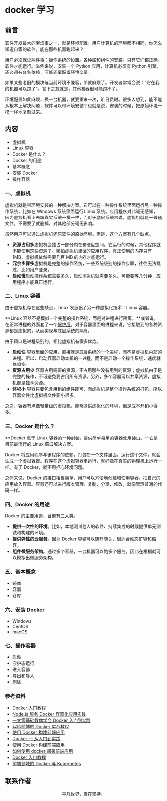 # docker 学习

## 前言

软件开发最大的麻烦事之一，就是环境配置。用户计算机的环境都不相同，你怎么知道自家的软件，能在那些机器跑起来？

用户必须保证两件事：操作系统的设置。各种库和组件的安装。只有它们都正确。软件才能运行。举例来说，安装一个 Python 应用，计算机必须有 Python 引擎，还必须有各各依赖，可能还要配置环境变量。

如果某些老旧的模块与当前环境不兼容，那就麻烦了。开发者常常会说：“它在我的机器可以跑了”，言下之意就是，其他机器很可能跑不了。

环境配置如此麻烦，换一台机器，就要重来一次，旷日费时。很多人想到，能不能从根本上解决问题，软件可以带环境安装？也就是说，安装的时候，把原始环境一模一样地复制过来。

## 内容

- 虚拟机
- Linux 容器
- Docker 是什么？
- Docker 的用途
- 基本概念
- 安装 Docker
- 操作容器

### 一、虚拟机

虚拟机就是带环境安装的一种解决方案。它可以在一种操作系统里面运行另一种操作系统，比如在 Windows 系统里面运行 Linux 系统。应用程序对此毫无感知，因为虚拟机看上去跟真实系统一模一样，而对于底层系统来说，虚拟机就是一普通文件，不需要了就删掉，对其他部分毫无影响。

虽然用户可以通过虚拟机还原软件的原始环境。但是，这个方案有几个缺点。

- **资源占用多**虚拟机会独占一部分内在和硬盘空间。它运行的时候，其他程序就不能使用这些资源了。哪怕虚拟机里面的应用程序，真正使用的内存只有 1MB，虚拟机依然需要几百 MB 的内存才能运行。
- **冗余步骤多**虚拟机是完整的操作系统，一些系统级别的操作步骤，往往无法跳过，比如用户登录。
- **启动慢**启动操作系统需要多久，启动虚拟机就需要多久。可能要等几分钟，应用程序才能真正运行。

### 二、Linux 容器

由于虚拟机存在这些缺点，Linux 发展出了另一种虚拟化技术：Linux 容器。

**Linux 容器不是模拟一个完整的操作系统，而是对进程进行隔离。**或者说，在正常进程的外面套了一个[保护层](https://opensource.com/article/18/1/history-low-level-container-runtimes)。对于容器里面的进程来说，它接触到的各种资源都是虚拟的，从而实现与底层系统的隔离。

由于窗口是进程级别的，相比虚拟机有很多优势。

- **启动快** 容器里面的应用，直接就是底层系统的一个进程，而不是虚拟机内部的进程。所以，启动容器启动本机的一进程，而不是启动一个操作系统，速度就快很多。
- **资源占用少** 容器占用需要的资源，不占用那些没有用到的资源；虚拟机由于是完整的操作，不可避免要占用所有资源。另外，多个容器可以共享资源，虚拟机都是独享资源。
- **体积小** 容器只要包含用到的组件即可，而虚拟机是整个操作系统的打包，所以容器文件比虚拟机文件要小很多。

总之，容器有点像轻量级的虚拟机，能够提供虚拟化的环境，但是成本开销小得多。

### 三、Docker 是什么？

**Docker 属于 Linux 容器的一种封装，提供简单易用的容器使用接口。**它是目前最流行的 Linux 窗口解决方案。

Docker 将应用程序与该程序的依赖，打包在一个文件里面。运行这个文件，就会生成一个虚拟容器。程序在这个虚拟容器里运行，就好像在真实的物理机上运行一样。有了 Docker，就不用担心环境问题。

总体来说，Docker 的接口相当简单，用户可以方便地创建和使用容器，把自己的应用放入容器。容器还可以进行版本管理、复制、分享、修改，就像管理普通的代码一样。

### 四、Docker 的用途

Docker 的主要用途，目前有三大类。

- **提供一次性的环境**。比如，本地测试他人的软件、持续集成的时候提供单元测试和构建的环境。
- **提供弹性的云服务**。因为 Docker 容器可以随开随关，很适合动态扩容和缩容。
- **组件微服务架构**。通过多个容器，一台机器可以跑多个服务，因此在梧桐就可以模拟出微服务架构。

### 五、基本概念

- 镜像
- 容器
- 仓库

### 六、安装 Docker

- Windows
- CentOS
- macOS

### 七、操作容器

- 启动
- 守护态运行
- 进入容器
- 导出和导入
- 删除

### 参考资料

- [Docker 入门教程](http://www.ruanyifeng.com/blog/2018/02/docker-tutorial.html)
- [Node.js 服务 Docker 容器化应用实践](https://mp.weixin.qq.com/s/ZUw_qLk3m77ATkYXpfP08A)
- [一文零基础教你学会 Docker 入门到实践](https://mp.weixin.qq.com/s/S7ksqF8z4SYJvcG1DOupNA)
- [写给前端的 Docker 实战教程](https://juejin.im/post/5d8440ebe51d4561eb0b2751)
- [使用 Docker 构建前端应用](https://zhuanlan.zhihu.com/p/39241059)
- [Docker — 从入门到实践](https://docker_practice.gitee.io/zh-cn/)
- [使用 Docker 构建前端应用](https://zhuanlan.zhihu.com/p/39241059)
- [如何使用 docker 部署前端应用](https://juejin.im/post/5c83cbaa6fb9a04a0f65fdaa)
- [Docker 入门教程](https://github.com/jaywcjlove/docker-tutorial)
- [前端领域的 Docker 与 Kubernetes](https://juejin.im/post/5dddd15b6fb9a071576dbd7a)

## 联系作者

<div align="center">
    <p>
        平凡世界，贵在坚持。
    </p>
    <img :src="$withBase('/about/contact.png')" />
</div>
